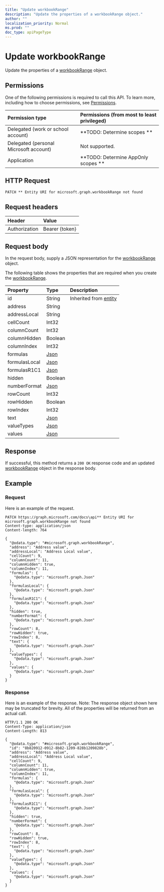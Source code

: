 ```yaml
---
title: "Update workbookRange"
description: "Update the properties of a workbookRange object."
author: ""
localization_priority: Normal
ms.prod: ""
doc_type: apiPageType
---
```


# Update workbookRange

Update the properties of a [workbookRange](../resources/workbookrange.md) object.

## Permissions
One of the following permissions is required to call this API. To learn more, including how to choose permissions, see [Permissions](/concepts/permissions-reference.md).

|Permission type|Permissions (from most to least privileged)|
|:---|:---|
|Delegated (work or school account)|**TODO: Determine scopes **|
|Delegated (personal Microsoft account)|Not supported.|
|Application|**TODO: Determine AppOnly scopes **|

## HTTP Request
<!-- {
  "blockType": "ignored"
}
-->
``` http
PATCH ** Entity URI for microsoft.graph.workbookRange not found
```

## Request headers
|Header|Value|
|:---|:---|
|Authorization|Bearer {token}|

## Request body
In the request body, supply a JSON representation for the [workbookRange](../resources/workbookRange.md) object.

The following table shows the properties that are required when you create the [workbookRange](../resources/workbookrange.md).

|Property|Type|Description|
|:---|:---|:---|
|id|String| Inherited from [entity](../resources/entity.md)|
|address|String||
|addressLocal|String||
|cellCount|Int32||
|columnCount|Int32||
|columnHidden|Boolean||
|columnIndex|Int32||
|formulas|[Json](../resources/Json.md)||
|formulasLocal|[Json](../resources/Json.md)||
|formulasR1C1|[Json](../resources/Json.md)||
|hidden|Boolean||
|numberFormat|[Json](../resources/Json.md)||
|rowCount|Int32||
|rowHidden|Boolean||
|rowIndex|Int32||
|text|[Json](../resources/Json.md)||
|valueTypes|[Json](../resources/Json.md)||
|values|[Json](../resources/Json.md)||



## Response
If successful, this method returns a `200 OK` response code and an updated [workbookRange](../resources/workbookrange.md) object in the response body.

## Example

### Request
Here is an example of the request.
<!-- {
  "blockType": "request",
  "name": "update_workbookrange"
}
-->
``` http
PATCH https://graph.microsoft.com/docs\api** Entity URI for microsoft.graph.workbookRange not found
Content-type: application/json
Content-length: 764

{
  "@odata.type": "#microsoft.graph.workbookRange",
  "address": "Address value",
  "addressLocal": "Address Local value",
  "cellCount": 9,
  "columnCount": 11,
  "columnHidden": true,
  "columnIndex": 11,
  "formulas": {
    "@odata.type": "microsoft.graph.Json"
  },
  "formulasLocal": {
    "@odata.type": "microsoft.graph.Json"
  },
  "formulasR1C1": {
    "@odata.type": "microsoft.graph.Json"
  },
  "hidden": true,
  "numberFormat": {
    "@odata.type": "microsoft.graph.Json"
  },
  "rowCount": 8,
  "rowHidden": true,
  "rowIndex": 8,
  "text": {
    "@odata.type": "microsoft.graph.Json"
  },
  "valueTypes": {
    "@odata.type": "microsoft.graph.Json"
  },
  "values": {
    "@odata.type": "microsoft.graph.Json"
  }
}
```

### Response
Here is an example of the response. Note: The response object shown here may be truncated for brevity. All of the properties will be returned from an actual call.
<!-- {
  "blockType": "response",
  "truncated": true
}
-->
``` http
HTTP/1.1 200 OK
Content-Type: application/json
Content-Length: 813

{
  "@odata.type": "#microsoft.graph.workbookRange",
  "id": "8b820912-0912-8b82-1209-828b1209828b",
  "address": "Address value",
  "addressLocal": "Address Local value",
  "cellCount": 9,
  "columnCount": 11,
  "columnHidden": true,
  "columnIndex": 11,
  "formulas": {
    "@odata.type": "microsoft.graph.Json"
  },
  "formulasLocal": {
    "@odata.type": "microsoft.graph.Json"
  },
  "formulasR1C1": {
    "@odata.type": "microsoft.graph.Json"
  },
  "hidden": true,
  "numberFormat": {
    "@odata.type": "microsoft.graph.Json"
  },
  "rowCount": 8,
  "rowHidden": true,
  "rowIndex": 8,
  "text": {
    "@odata.type": "microsoft.graph.Json"
  },
  "valueTypes": {
    "@odata.type": "microsoft.graph.Json"
  },
  "values": {
    "@odata.type": "microsoft.graph.Json"
  }
}
```

